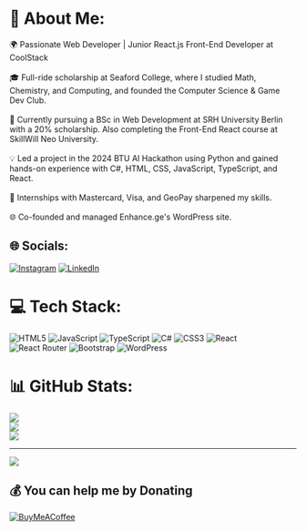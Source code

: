 # 💫 About Me:
🌍 Passionate Web Developer | Junior React.js Front-End Developer at CoolStack<br><br>🎓 Full-ride scholarship at Seaford College, where I studied Math, Chemistry, and Computing, and founded the Computer Science & Game Dev Club.<br><br>🚀 Currently pursuing a BSc in Web Development at SRH University Berlin with a 20% scholarship. Also completing the Front-End React course at SkillWill Neo University.<br><br>💡 Led a project in the 2024 BTU AI Hackathon using Python and gained hands-on experience with C#, HTML, CSS, JavaScript, TypeScript, and React.<br><br>💼 Internships with Mastercard, Visa, and GeoPay sharpened my skills.<br><br>🌐 Co-founded and managed Enhance.ge's WordPress site.


## 🌐 Socials:
[![Instagram](https://img.shields.io/badge/Instagram-%23E4405F.svg?logo=Instagram&logoColor=white)](https://instagram.com/kapanadze_alex) [![LinkedIn](https://img.shields.io/badge/LinkedIn-%230077B5.svg?logo=linkedin&logoColor=white)](https://linkedin.com/in/aleksandre-kapanadze-034681212/) 

# 💻 Tech Stack:
![HTML5](https://img.shields.io/badge/html5-%23E34F26.svg?style=for-the-badge&logo=html5&logoColor=white) ![JavaScript](https://img.shields.io/badge/javascript-%23323330.svg?style=for-the-badge&logo=javascript&logoColor=%23F7DF1E) ![TypeScript](https://img.shields.io/badge/typescript-%23007ACC.svg?style=for-the-badge&logo=typescript&logoColor=white) ![C#](https://img.shields.io/badge/c%23-%23239120.svg?style=for-the-badge&logo=csharp&logoColor=white) ![CSS3](https://img.shields.io/badge/css3-%231572B6.svg?style=for-the-badge&logo=css3&logoColor=white) ![React](https://img.shields.io/badge/react-%2320232a.svg?style=for-the-badge&logo=react&logoColor=%2361DAFB) ![React Router](https://img.shields.io/badge/React_Router-CA4245?style=for-the-badge&logo=react-router&logoColor=white) ![Bootstrap](https://img.shields.io/badge/bootstrap-%238511FA.svg?style=for-the-badge&logo=bootstrap&logoColor=white) ![WordPress](https://img.shields.io/badge/WordPress-%23117AC9.svg?style=for-the-badge&logo=WordPress&logoColor=white)
# 📊 GitHub Stats:
![](https://github-readme-stats.vercel.app/api?username=WeebPapi&theme=tokyonight&hide_border=false&include_all_commits=true&count_private=true)<br/>
![](https://github-readme-streak-stats.herokuapp.com/?user=WeebPapi&theme=tokyonight&hide_border=false)<br/>
![](https://github-readme-stats.vercel.app/api/top-langs/?username=WeebPapi&theme=tokyonight&hide_border=false&include_all_commits=true&count_private=true&layout=compact)

---
[![](https://visitcount.itsvg.in/api?id=WeebPapi&icon=2&color=9)](https://visitcount.itsvg.in)

  ## 💰 You can help me by Donating
  [![BuyMeACoffee](https://img.shields.io/badge/Buy%20Me%20a%20Coffee-ffdd00?style=for-the-badge&logo=buy-me-a-coffee&logoColor=black)](https://buymeacoffee.com/alexk16) 

